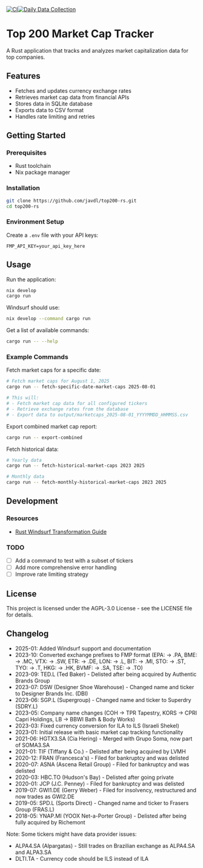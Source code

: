<!--
SPDX-FileCopyrightText: 2025 Joost van der Laan <joost@fashionunited.com>

SPDX-License-Identifier: AGPL-3.0-only
-->

[![CI](https://github.com/javdl/top200-rs/actions/workflows/ci.yml/badge.svg)](https://github.com/javdl/top200-rs/actions/workflows/ci.yml)[![Daily Data Collection](https://github.com/javdl/top200-rs/actions/workflows/daily-run.yml/badge.svg)](https://github.com/javdl/top200-rs/actions/workflows/daily-run.yml)

# Top 200 Market Cap Tracker

A Rust application that tracks and analyzes market capitalization data for top companies.

## Features

- Fetches and updates currency exchange rates
- Retrieves market cap data from financial APIs
- Stores data in SQLite database
- Exports data to CSV format
- Handles rate limiting and retries

## Getting Started

### Prerequisites

- Rust toolchain
- Nix package manager

### Installation

```bash
git clone https://github.com/javdl/top200-rs.git
cd top200-rs
```

### Environment Setup

Create a `.env` file with your API keys:

```env
FMP_API_KEY=your_api_key_here
```

## Usage

Run the application:

```bash
nix develop 
cargo run
```

Windsurf should use:

```bash
nix develop --command cargo run
```

Get a list of available commands:

```bash
cargo run -- --help
```

### Example Commands

Fetch market caps for a specific date:

```bash
# Fetch market caps for August 1, 2025
cargo run -- fetch-specific-date-market-caps 2025-08-01

# This will:
# - Fetch market cap data for all configured tickers
# - Retrieve exchange rates from the database
# - Export data to output/marketcaps_2025-08-01_YYYYMMDD_HHMMSS.csv
```

Export combined market cap report:

```bash
cargo run -- export-combined
```

Fetch historical data:

```bash
# Yearly data
cargo run -- fetch-historical-market-caps 2023 2025

# Monthly data
cargo run -- fetch-monthly-historical-market-caps 2023 2025
```

## Development

### Resources

- [Rust Windsurf Transformation Guide](https://neoexogenesis.com/posts/rust-windsurf-transformation/)

### TODO

- [ ] Add a command to test with a subset of tickers
- [ ] Add more comprehensive error handling
- [ ] Improve rate limiting strategy

## License

This project is licensed under the AGPL-3.0 License - see the LICENSE file for details.

## Changelog

- 2025-01: Added Windsurf support and documentation
- 2023-10: Converted exchange prefixes to FMP format (EPA: -> .PA, BME: -> .MC, VTX: -> .SW, ETR: -> .DE, LON: -> .L, BIT: -> .MI, STO: -> .ST, TYO: -> .T, HKG: -> .HK, BVMF: -> .SA, TSE: -> .TO)
- 2023-09: TED.L (Ted Baker) - Delisted after being acquired by Authentic Brands Group
- 2023-07: DSW (Designer Shoe Warehouse) - Changed name and ticker to Designer Brands Inc. (DBI)
- 2023-06: SGP.L (Supergroup) - Changed name and ticker to Superdry (SDRY.L)
- 2023-05: Company name changes (COH -> TPR Tapestry, KORS -> CPRI Capri Holdings, LB -> BBWI Bath & Body Works)
- 2023-03: Fixed currency conversion for ILA to ILS (Israeli Shekel)
- 2023-01: Initial release with basic market cap tracking functionality
- 2021-06: HGTX3.SA (Cia Hering) - Merged with Grupo Soma, now part of SOMA3.SA
- 2021-01: TIF (Tiffany & Co.) - Delisted after being acquired by LVMH
- 2020-12: FRAN (Francesca's) - Filed for bankruptcy and was delisted
- 2020-07: ASNA (Ascena Retail Group) - Filed for bankruptcy and was delisted
- 2020-03: HBC.TO (Hudson's Bay) - Delisted after going private
- 2020-01: JCP (J.C. Penney) - Filed for bankruptcy and was delisted
- 2019-07: GWI1.DE (Gerry Weber) - Filed for insolvency, restructured and now trades as GWI2.DE
- 2019-05: SPD.L (Sports Direct) - Changed name and ticker to Frasers Group (FRAS.L)
- 2018-05: YNAP.MI (YOOX Net-a-Porter Group) - Delisted after being fully acquired by Richemont

Note: Some tickers might have data provider issues:

- ALPA4.SA (Alpargatas) - Still trades on Brazilian exchange as ALPA4.SA and ALPA3.SA
- DLTI.TA - Currency code should be ILS instead of ILA
